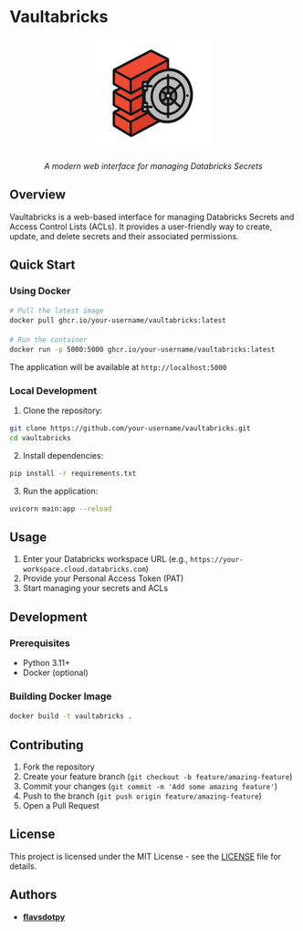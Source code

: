 # Vaultabricks

<div align="center">
  <img src="docs/logo.png" alt="Vaultabricks Logo" width="200"/>
  <br/>
  <p><i>A modern web interface for managing Databricks Secrets</i></p>
</div>

## Overview

Vaultabricks is a web-based interface for managing Databricks Secrets and Access Control Lists (ACLs). It provides a user-friendly way to create, update, and delete secrets and their associated permissions.

## Quick Start

### Using Docker

```bash
# Pull the latest image
docker pull ghcr.io/your-username/vaultabricks:latest

# Run the container
docker run -p 5000:5000 ghcr.io/your-username/vaultabricks:latest
```

The application will be available at `http://localhost:5000`

### Local Development

1. Clone the repository:
```bash
git clone https://github.com/your-username/vaultabricks.git
cd vaultabricks
```

2. Install dependencies:
```bash
pip install -r requirements.txt
```

3. Run the application:
```bash
uvicorn main:app --reload
```

## Usage

1. Enter your Databricks workspace URL (e.g., `https://your-workspace.cloud.databricks.com`)
2. Provide your Personal Access Token (PAT)
3. Start managing your secrets and ACLs

## Development

### Prerequisites

- Python 3.11+
- Docker (optional)

### Building Docker Image

```bash
docker build -t vaultabricks .
```

## Contributing

1. Fork the repository
2. Create your feature branch (`git checkout -b feature/amazing-feature`)
3. Commit your changes (`git commit -m 'Add some amazing feature'`)
4. Push to the branch (`git push origin feature/amazing-feature`)
5. Open a Pull Request

## License

This project is licensed under the MIT License - see the [LICENSE](LICENSE) file for details.

## Authors

* **[flavsdotpy](github.com/flavsdotpy)**
